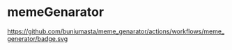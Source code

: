 # memeGenarator
https://github.com/buniumasta/meme_genarator/actions/workflows/meme_generator/badge.svg
